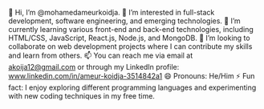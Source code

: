 
👋 Hi, I’m @mohamedameurkoidja.
👀 I’m interested in full-stack development, software engineering, and emerging technologies.
🌱 I’m currently learning various front-end and back-end technologies, including HTML/CSS, JavaScript, React.js, Node.js, and MongoDB.
💞️ I’m looking to collaborate on web development projects where I can contribute my skills and learn from others.
📫 You can reach me via email at akoija12@gmail.com or through my LinkedIn profile: www.linkedin.com/in/ameur-koidja-3514842a1
😄 Pronouns: He/Him
⚡ Fun fact: I enjoy exploring different programming languages and experimenting with new coding techniques in my free time.
<!---
mohamedameurkoidja/mohamedameurkoidja is a ✨ special ✨ repository because its `README.md` (this file) appears on your GitHub profile.
You can click the Preview link to take a look at your changes.
--->

